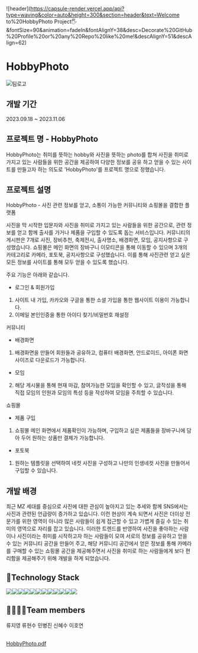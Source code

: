 ![header](https://capsule-render.vercel.app/api?type=waving&color=auto&height=300&section=header&text=Welcome to%20HobbyPhoto Project🖐️&fontSize=90&animation=fadeIn&fontAlignY=38&desc=Decorate%20GitHub%20Profile%20or%20any%20Repo%20like%20me!&descAlignY=51&descAlign=62)

# HobbyPhoto
![팀로고](https://github.com/kh-final3/hobbyphoto/assets/134485729/3e8e7309-abb4-4e59-8d58-d4273dbfd555)



## 개발 기간
2023.09.18 ~ 2023.11.06



## 프로젝트 명 - HobbyPhoto
HobbyPhoto는 취미를 뜻하는 hobby와 사진을 뜻하는 photo를 합쳐 사진을 취미로 가지고 있는 사람들을 위한 공간을 제공하여 다양한 정보를 공유 하고 얻을 수 있는 사이트를 만들고자 하는 의도로 'HobbyPhoto'를 프로젝트 명으로 정했습니다.



## 프로젝트 설명
HobbyPhoto - 사진 관련 정보를 얻고, 소통이 가능한 커뮤니티와 쇼핑몰을 결합한 플랫폼

사진을 막 시작한 입문자와 사진을 취미로 가지고 있는 사람들을 위한 공간으로, 관련 정보를 얻고 함께 출사를 가거나 제품을 구입할 수 있도록 돕는 서비스입니다.
커뮤니티의 게시판은 7개로 사진, 장비추천, 축제전시, 출사명소, 배경화면, 모임, 공지사항으로 구성했습니다.
쇼핑몰은 메인 화면의 장바구니 이모티콘을 통해 이동할 수 있으며 3개의 카테고리로 카메라, 포토북, 공지사항으로 구성했습니다.
이를 통해 사진관련 얻고 싶은 모든 정보를 사이트를 통해 모두 얻을 수 있도록 했습니다.

주요 기능은 아래와 같습니다.

- 로그인 & 회원가입
1. 사이트 내 가입, 카카오와 구글을 통한 소셜 가입을 통한 웹사이트 이용이 가능합니다.
2. 이메일 본인인증을 통한 아이디 찾기/비밀번호 재설정


커뮤니티
- 배경화면
1. 배경화면을 만들어 회원들과 공유하고, 컴퓨터 배경화면, 안드로이드, 아이폰 화면 사이즈로 다운로드가 가능합니다.
- 모임
2. 해당 게시물을 통해 현재 마감, 참여가능한 모임을 확인할 수 있고, 글작성을 통해 직접 모임의 인원과 모임의 특성 등을 작성하여 모임을 주최할 수 있습니다.


쇼핑몰
- 제품 구입
1. 쇼핑몰 메인 화면에서 제품확인이 가능하며, 구입하고 싶은 제품들을 장바구니에 담아 두어 원하는 상품만 결제가 가능합니다.
- 포토북
1. 원하는 템플릿을 선택하여 네컷 사진을 구성하고 나만의 인생네컷 사진을 만들어서 구입할 수 있습니다. 




## 개발 배경
최근 MZ 세대를 중심으로 사진에 대한 관심이 높아지고 있는 추세와 함께 SNS에서는 사진과 관련된 언급량이 증가하고 있습니다. 이런 현상이 계속 되면서 사진은 더이상 전문가를 위한 영역이 아니라 많은 사람들이 쉽게 접근할 수 있고 가볍게 즐길 수 있는 취미의 영역으로 자리를 잡고 있습니다. 
이러한 트렌드를 반영하여 사진을 좋아하는 사람이나 사진이라는 취미를 시작하고자 하는 사람들이 모여 서로의 정보를 공유하고 얻을 수 있는 커뮤니티 공간을 만들어 주고, 해당 커뮤니티 공간에서 얻은 정보를 통해 카메라를 구매할 수 있는 쇼핑몰 공간을 제공해주면서 사진을 취미로 하는 사람들에게 보다 편리함을 제공해주기 위해 개발을 하게 되었습니다. 




## 🌈Technology Stack
<div style="display:flex; flex-direction:row;">
    <img src="https://img.shields.io/badge/Java-007396?style=for-the-badge&logo=Java&logoColor=white"> 
    <img src="https://img.shields.io/badge/Spring-6DB33F?style=for-the-badge&logo=spring&logoColor=white"> 
  <img src="https://img.shields.io/badge/github-181717?style=for-the-badge&logo=github&logoColor=white"> 
    <img src="https://img.shields.io/badge/oracle-F80000?style=for-the-badge&logo=oracle&logoColor=white"> 
  <img src="https://img.shields.io/badge/jquery-0769AD?style=for-the-badge&logo=jquery&logoColor=white"> 
    <br>
    <img src="https://img.shields.io/badge/apache tomcat-F8DC75?style=for-the-badge&logo=apachetomcat&logoColor=black">
 <img src="https://img.shields.io/badge/visual studio code-007ACC?style=for-the-badge&logo=visualstudiocode&logoColor=white">
    <br>
      <img src="https://img.shields.io/badge/html5-E34F26?style=for-the-badge&logo=html5&logoColor=white"> 
    <img src="https://img.shields.io/badge/css-1572B6?style=for-the-badge&logo=css3&logoColor=white"> 
    <img src="https://img.shields.io/badge/javascript-F7DF1E?style=for-the-badge&logo=javascript&logoColor=black"> 
    <img src="https://img.shields.io/badge/bootstrap-7952B3?style=for-the-badge&logo=bootstrap&logoColor=white">
    <img src="https://img.shields.io/badge/postman-FF6C37?style=for-the-badge&logo=postman&logoColor=white">
</div>




## 👨‍👩‍👧‍👦Team members
<div style="display:flex; flex-direction:row;">
 류지영
 류현수
 민병진
 신혜수
 이호연
 
 </div>
<br>


[HobbyPhoto.pdf](https://github.com/kh-final3/hobbyphoto/files/12911399/HobbyPhoto.pdf)
